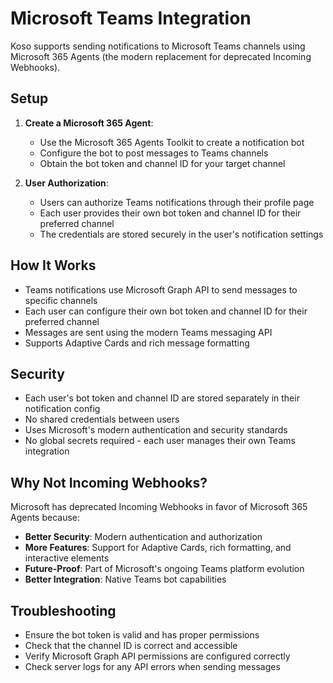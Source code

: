 # Microsoft Teams Integration

Koso supports sending notifications to Microsoft Teams channels using Microsoft 365 Agents (the modern replacement for deprecated Incoming Webhooks).

## Setup

1. **Create a Microsoft 365 Agent**:

   - Use the Microsoft 365 Agents Toolkit to create a notification bot
   - Configure the bot to post messages to Teams channels
   - Obtain the bot token and channel ID for your target channel

2. **User Authorization**:
   - Users can authorize Teams notifications through their profile page
   - Each user provides their own bot token and channel ID for their preferred channel
   - The credentials are stored securely in the user's notification settings

## How It Works

- Teams notifications use Microsoft Graph API to send messages to specific channels
- Each user can configure their own bot token and channel ID for their preferred channel
- Messages are sent using the modern Teams messaging API
- Supports Adaptive Cards and rich message formatting

## Security

- Each user's bot token and channel ID are stored separately in their notification config
- No shared credentials between users
- Uses Microsoft's modern authentication and security standards
- No global secrets required - each user manages their own Teams integration

## Why Not Incoming Webhooks?

Microsoft has deprecated Incoming Webhooks in favor of Microsoft 365 Agents because:

- **Better Security**: Modern authentication and authorization
- **More Features**: Support for Adaptive Cards, rich formatting, and interactive elements
- **Future-Proof**: Part of Microsoft's ongoing Teams platform evolution
- **Better Integration**: Native Teams bot capabilities

## Troubleshooting

- Ensure the bot token is valid and has proper permissions
- Check that the channel ID is correct and accessible
- Verify Microsoft Graph API permissions are configured correctly
- Check server logs for any API errors when sending messages
